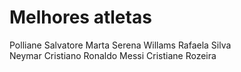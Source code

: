 # Melhores atletas
Polliane Salvatore 
Marta
Serena Willams
Rafaela Silva  
Neymar
Cristiano Ronaldo
Messi
Cristiane Rozeira
